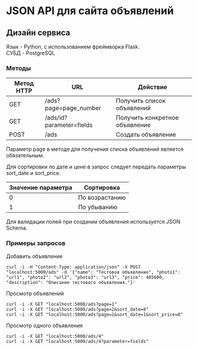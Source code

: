 # JSON API для сайта объявлений

## Дизайн сервиса

Язык - Python, с использованием фреймворка Flask.    
СУБД - PostgreSQL

### Методы
|Метод HTTP|URL|Действие|
|---|---|---|
|GET|/ads?page=page_number|Получить список объявлений|
|GET|/ads/id?parameter=fields|Получить конкретное объявление|
|POST|/ads|Создать объявление|

Параметр page в методе для получения списка объявлений является обязательным.

Для сортировки по дате и цене в запрос следует передать параметры sort_date и sort_price. 

|Значение параметра|Сортировка|
|---|---|
|0|По возрастанию|
|1|По убыванию|

Для валидации полей при создании объявления используется JSON Schema.

### Примеры запросов
Добавить объявление
```
curl -i -H "Content-Type: application/json" -X POST "localhost:5000/ads" -d '{"name": "Тестовое объявление", "photo1": "url1", "photo2": "url2", "photo3": "url3", "price": 405600, "description": "Описание тестового объявления."}'
```
Просмотр объявлений
```
curl -i -X GET "localhost:5000/ads?page=1"
curl -i -X GET "localhost:5000/ads?page=2&sort_date=0"
curl -i -X GET "localhost:5000/ads?page=1&sort_date=1&sort_price=0"
```
Просмотр одного объявления
```
curl -i -X GET "localhost:5000/ads/4"
curl -i -X GET "localhost:5000/ads/4?parameter=fields"
```



